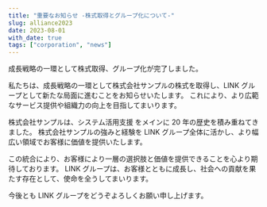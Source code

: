 ```yaml
---
title: "重要なお知らせ -株式取得とグループ化について-"
slug: alliance2023
date: 2023-08-01
with_date: true
tags: ["corporation", "news"]
---
```


<!--more-->

成長戦略の一環として株式取得、グループ化が完了しました。

私たちは、成長戦略の一環として株式会社サンプルの株式を取得し、LINK グループとして新たな局面に進むことをお知らせいたします。
これにより、より広範なサービス提供や組織力の向上を目指してまいります。

株式会社サンプルは、システム活用支援 をメインに 20 年の歴史を積み重ねてきました。
株式会社サンプルの強みと経験を LINK グループ全体に活かし、より幅広い領域でお客様に価値を提供いたします。

この統合により、お客様により一層の選択肢と価値を提供できることを心より期待しております。
LINK グループは、お客様とともに成長し、社会への貢献を果たす存在として、使命を全うしてまいります。

今後とも LINK グループをどうぞよろしくお願い申し上げます。
